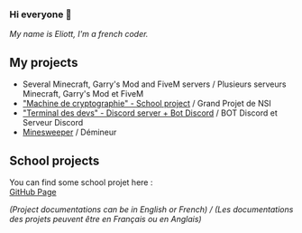 ### Hi everyone 👋

*My name is Eliott, I'm a french coder.*

## My projects

- Several Minecraft, Garry's Mod and FiveM servers / Plusieurs serveurs Minecraft, Garry's Mod et FiveM
- ["Machine de cryptographie" - School project](https://github.com/Eliott-B/Grand-Projet-Cryptographie) / Grand Projet de NSI
- ["Terminal des devs" - Discord server + Bot Discord](https://discord.gg/eufdGDkQq5) / BOT Discord et Serveur Discord
- [Minesweeper](https://github.com/Chakib-Eliott/demineur) / Démineur

## School projects
 
You can find some school projet here :  
[GitHub Page](https://github.com/Chakib-Eliott)

*(Project documentations can be in English or French) / (Les documentations des projets peuvent être en Français ou en Anglais)*
